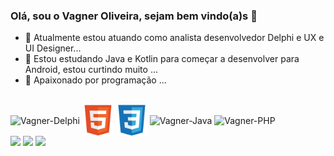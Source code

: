 ### Olá, sou o Vagner Oliveira, sejam bem vindo(a)s 👋

- 🔭 Atualmente estou atuando como analista desenvolvedor Delphi e UX e UI Designer...
- 🌱 Estou estudando Java e Kotlin para começar a desenvolver para Android, estou curtindo muito ...
- 👯 Apaixonado por programação ...

<div style="display: inline_block"><br>
  <img align="center" alt="Vagner-Delphi" height="50" width="50" src="https://user-images.githubusercontent.com/3423282/123477765-e4013700-d5d4-11eb-876c-de9aab52153b.png">  
  <img align="center" alt="Vagner-HTML" height="50" width="50" src="https://raw.githubusercontent.com/devicons/devicon/master/icons/html5/html5-original.svg">
  <img align="center" alt="Vagner-CSS" height="50" width="50" src="https://raw.githubusercontent.com/devicons/devicon/master/icons/css3/css3-original.svg">
  <img align="center" alt="Vagner-Java" height="50" width="50" src="https://cdn.jsdelivr.net/gh/devicons/devicon/icons/java/java-original-wordmark.svg">
  <img align="center" alt="Vagner-PHP" height="50" width="50" src="https://cdn.jsdelivr.net/gh/devicons/devicon/icons/php/php-original.svg">
</div>
<div> 
  <a href="https://www.instagram.com/vagner.oliveira.100" target="_blank"><img src="https://img.shields.io/badge/-Instagram-%23E4405F?style=for-the-badge&logo=instagram&logoColor=white" target="_blank"></a>
  <a href = "mailto:vagner_oliveira85@hotmail.com"><img src="https://img.shields.io/badge/-Gmail-%23333?style=for-the-badge&logo=gmail&logoColor=white" target="_blank"></a>
  <a href="https://www.linkedin.com/in/vagner-oliveira-25048376/" target="_blank"><img src="https://img.shields.io/badge/-LinkedIn-%230077B5?style=for-the-badge&logo=linkedin&logoColor=white" target="_blank"></a> 
  
</div>
